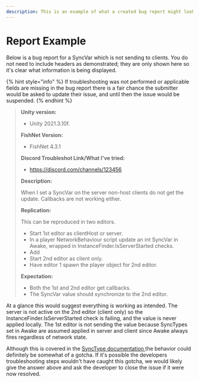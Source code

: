 ```yaml
---
description: This is an example of what a created bug report might look like.
---
```


# Report Example

Below is a bug report for a SyncVar which is not sending to clients. You do not need to include headers as demonstrated; they are only shown here so it's clear what information is being displayed.

{% hint style="info" %}
If troubleshooting was not performed or applicable fields are missing in the bug report there is a fair chance the submitter would be asked to update their issue, and until then the issue would be suspended.
{% endhint %}

> **Unity version:**
>
> * Unity 2021.3.10f.
>
> **FishNet Version:**
>
> * FishNet 4.3.1
>
> **Discord Troubleshot Link/What I've tried:**
>
> * https://discord.com/channels/123456
>
>
>
> **Description:**
>
> When I set a SyncVar on the server non-host clients do not get the update. Callbacks are not working either.
>
>
>
> **Replication:**
>
> This can be reproduced in two editors.
>
> * Start 1st editor as clientHost or server.
> * In a player NetworkBehaviour script update an int SyncVar in Awake, wrapped in InstanceFinder.IsServerStarted checks.
> * Add&#x20;
> * Start 2nd editor as client only.
> * Have editor 1 spawn the player object for 2nd editor.
>
>
>
> **Expectation:**
>
> * Both the 1st and 2nd editor get callbacks.
> * The SyncVar value should synchronize to the 2nd editor.

At a glance this would suggest everything is working as intended. The server is not active on the 2nd editor (client only) so the InstanceFinder.IsServerStarted check is failing, and the value is never applied locally. The 1st editor is not sending the value because SyncTypes set in Awake are assumed applied in server and client since Awake always fires regardless of network state.

Although this is covered in the [SyncType documentation ](../synchronizing/)the behavior could definitely be somewhat of a gotcha. If it's possible the developers troubleshooting steps wouldn't have caught this gotcha, we would likely give the answer above and ask the developer to close the issue if it were now resolved.

